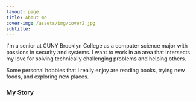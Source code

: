 ```yaml
---
layout: page
title: About me
cover-img: /assets/img/cover2.jpg
subtitle: 
---
```

I'm a senior at CUNY Brooklyn College as a computer science major with passions in security and systems. I want to work in an area that intersects my love for solving technically challenging problems and helping others.

Some personal hobbies that I really enjoy are reading books, trying new foods, and exploring new places.


### My Story


